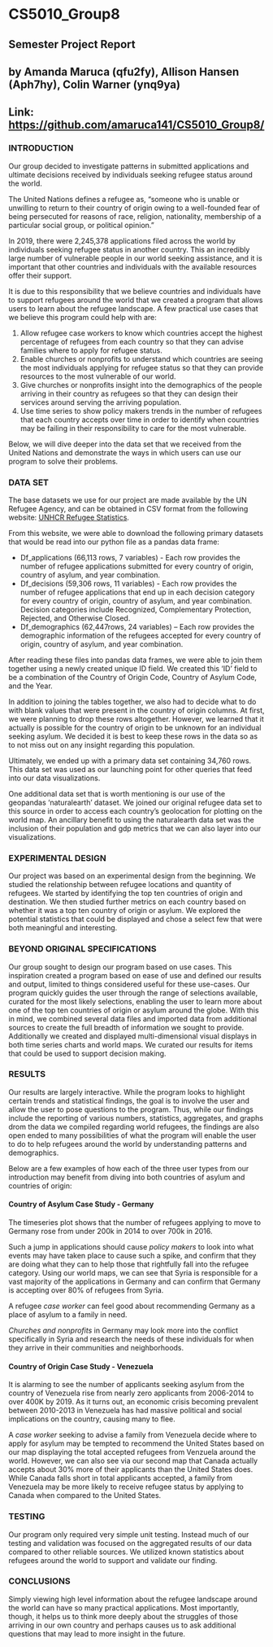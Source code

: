 # CS5010_Group8
## Semester Project Report
## by Amanda Maruca (qfu2fy), Allison Hansen (Aph7hy), Colin Warner (ynq9ya)
## Link: https://github.com/amaruca141/CS5010_Group8/


### INTRODUCTION

Our group decided to investigate patterns in submitted applications and ultimate decisions received by individuals seeking refugee status around the world. 

The United Nations defines a refugee as, “someone who is unable or unwilling to return to their country of origin owing to a well-founded fear of being persecuted for reasons of race, religion, nationality, membership of a particular social group, or political opinion.” 

In 2019, there were 2,245,378 applications filed across the world by individuals seeking refugee status in another country. This an incredibly large number of vulnerable people in our world seeking assistance, and it is important that other countries and individuals with the available resources offer their support. 

It is due to this responsibility that we believe countries and individuals have to support refugees around the world that we created a program that allows users to learn about the refugee landscape. A few practical use cases that we believe this program could help with are:

1.	Allow refugee case workers to know which countries accept the highest percentage of refugees from each country so that they can advise families where to apply for refugee status. 
1.	Enable churches or nonprofits to understand which countries are seeing the most individuals applying for refugee status so that they can provide resources to the most vulnerable of our world. 
1.	Give churches or nonprofits insight into the demographics of the people arriving in their country as refugees so that they can design their services around serving the arriving population.
1.	Use time series to show policy makers trends in the number of refugees that each country accepts over time in order to identify when countries may be failing in their responsibility to care for the most vulnerable.

Below, we will dive deeper into the data set that we received from the United Nations and demonstrate the ways in which users can use our program to solve their problems. 


### DATA SET

The base datasets we use for our project are made available by the UN Refugee Agency, and can be obtained in CSV format from the following website: [UNHCR Refugee Statistics](https://www.unhcr.org/refugee-statistics/download/?url=2w5FZk). 

From this website, we were able to download the following primary datasets that would be read into our python file as a pandas data frame:

* Df_applications (66,113 rows, 7 variables) - Each row provides the number of refugee applications submitted for every country of origin, country of asylum, and year combination.
* Df_decisions (59,306 rows, 11 variables) - Each row provides the number of refugee applications that end up in each decision category for every country of origin, country of asylum, and year combination. Decision categories include Recognized, Complementary Protection, Rejected, and Otherwise Closed. 
* Df_demographics (62,447rows, 24 variables) – Each row provides the demographic information of the refugees accepted for every country of origin, country of asylum, and year combination.

After reading these files into pandas data frames, we were able to join them together using a newly created unique ID field. We created this ‘ID’ field to be a combination of the Country of Origin Code, Country of Asylum Code, and the Year. 

In addition to joining the tables together, we also had to decide what to do with blank values that were present in the country of origin columns. At first, we were planning to drop these rows altogether. However, we learned that it actually is possible for the country of origin to be unknown for an individual seeking asylum. We decided it is best to keep these rows in the data so as to not miss out on any insight regarding this population.

Ultimately, we ended up with a primary data set containing 34,760 rows. This data set was used as our launching point for other queries that feed into our data visualizations. 

One additional data set that is worth mentioning is our use of the geopandas ‘naturalearth’ dataset. We joined our original refugee data set to this source in order to access each country’s geolocation for plotting on the world map. An ancillary benefit to using the naturalearth data set was the inclusion of their population and gdp metrics that we can also layer into our visualizations. 

### EXPERIMENTAL DESIGN

Our project was based on an experimental design from the beginning. We studied the relationship between refugee locations and quantity of refugees. We started by identifying the top ten countries of origin and destination. We then studied further metrics on each country based on whether it was a top ten country of origin or asylum. We explored the potential statistics that could be displayed and chose a select few that were both meaningful and interesting.

### BEYOND ORIGINAL SPECIFICATIONS

Our group sought to design our program based on use cases. This inspiration created a program based on ease of use and defined our results and output, limited to things considered useful for these use-cases. Our program quickly guides the user through the range of selections available, curated for the most likely selections, enabling the user to learn more about one of the top ten countries of origin or asylum around the globe. With this in mind, we combined several data files and imported data from additional sources to create the full breadth of information we sought to provide. Additionally we created and displayed multi-dimensional visual displays in both time series charts and world maps. We curated our results for items that could be used to support decision making.

### RESULTS

Our results are largely interactive. While the program looks to highlight certain trends and statistical findings, the goal is to involve the user and allow 
the user to pose questions to the program. Thus, while our findings include the reporting of various numbers, statistics, aggregates, and graphs drom the data we compiled regarding world refugees, the findings are also open ended to many possibilities of what the program will enable the user to do to help refugees around the world by understanding patterns and demographics.

Below are a few examples of how each of the three user types from our introduction may benefit from diving into both countries of asylum and countries of origin:

#### Country of Asylum Case Study - Germany 

The timeseries plot shows that the number of refugees applying to move to Germany rose from under 200k in 2014 to over 700k in 2016. 

Such a jump in applications should cause *policy makers* to look into what events may have taken place to cause such a spike, and confirm that they are doing what they can to help those that rightfully fall into the refugee category. Using our world maps, we can see that Syria is responsible for a vast majority of the applications in Germany and can confirm that Germany is accepting over 80% of refugees from Syria. 

A refugee *case worker* can feel good about recommending Germany as a place of asylum to a family in need. 

*Churches and nonprofits* in Germany may look more into the conflict specifically in Syria and research the needs of these individuals for when they arrive in their communities and neighborhoods.  

#### Country of Origin Case Study - Venezuela 

It is alarming to see the number of applicants seeking asylum from the country of Venezuela rise from nearly zero applicants from 2006-2014 to over 400K by 2019. As it turns out, an economic crisis becoming prevalent between 2010-2013 in Venezuela has had massive political and social implications on the country, causing many to flee.

A *case worker* seeking to advise a family from Venezuela decide where to apply for asylum may be tempted to recommend the United States based on our map displaying the total accepted refugees from Venzuela around the world. However, we can also see via our second map that Canada actually accepts about 30% more of their applicants than the United States does. While Canada falls short in total applicants accepted, a family from Venezuela may be more likely to receive refugee status by applying to Canada when compared to the United States.

### TESTING 
Our program only required very simple unit testing. Instead much of our testing and validation was focused on the aggregated results of our data compared to other reliable sources. We utilized known statistics about refugees around the world to support and validate our finding. 

### CONCLUSIONS

Simply viewing high level information about the refugee landscape around the world can have so many practical applications. Most importantly, though, it helps us to think more deeply about the struggles of those arriving in our own country and perhaps causes us to ask additional questions that may lead to more insight in the future. 
